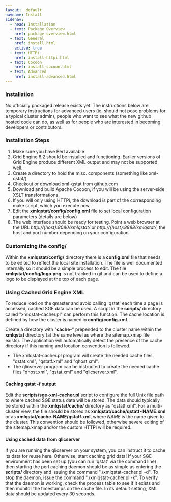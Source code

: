```yaml
---
layout:  default
navname: Install
sidenav:
  - head: Installation
  - text: Package Overview
    href: package-overview.html
  - text: General
    href: install.html
    active: true
  - text: HTTPi
    href: install-httpi.html
  - text: Cocoon
    href: install-cocoon.html
  - text: Advanced
    href: install-advanced.html
---
```


### Installation

No officially packaged release exists yet. The instructions below are
temporary instructions for advanced users (ie, should not pose problems for
a typical cluster admin), people who want to see what the new github hosted
code can do, as well as for people who are interested in becoming developers
or contributors.

### Installation Steps

1. Make sure you have Perl available
2. Grid Engine 6.2 should be installed and functioning. Earlier versions of
   Grid Engine produce different XML output and may not be supported well.
3. Create a directory to hold the misc. components (something like xml-qstat/)
4. Checkout or download xml-qstat from github.com
5. Download and build Apache Cocoon, if you will be using the server-side
   XSLT transformations.
6. If you will only using HTTPi, the download is part of the corresponding
   make script, which you execute now.
6. Edit the **xmlqstat/config/config.xml** file to set local configuration
   parameters (details are below)
7. The web interface should be ready for testing. Point a web browser at the
   URL *http://{host}:8080/xmlqstat/* or *http://{host}:8888/xmlqstat/*,
   the host and port number depending on your configuration.

### Customizing the config/

Within the **xmlqstat/config/** directory there is a **config.xml** file
that needs to be edited to reflect the local site installation. The file is
well documented internally so it should be a simple process to edit. The
file **xmlqstat/config/logo.png** is not tracked in git and can be used to
define a logo to be displayed at the top of each page.

### Using Cached Grid Engine XML

To reduce load on the qmaster and avoid calling 'qstat' each time a page is
accessed, cached SGE data can be used. A script in the **scripts/** directory
called "xmlqstat-cacher.pl" can perform this function. The cache location is
defined by how the cluster is named in **config/config.xml**.

Create a directory with "**cache-**" prepended to the cluster name within
the **xmlqstat** directory (at the same level as where the sitemap.xmap file
exists). The application will automatically detect the presence of the cache
directory if this naming and location convention is followed.

- The xmlqstat-cacher.pl program will create the needed cache files
  "qstat.xml", "qstatf.xml" and "qhost.xml".
- The qlicserver program can be instructed to create the needed cache files
  "qhost.xml", "qstat.xml" and "qlicserver.xml".

#### Caching qstat -f output

Edit the **scripts/sge-xml-cacher.pl** script to configure the full Unix
file path to where cached SGE status data will be stored. The data should
typically be stored within the **xmlqstat/cache/** directory as
"qstatf.xml". For a multi-cluster view, the file should be stored as
**xmlqstat/cache/qstatf~NAME.xml** or as **xmlqstat/cache-NAME/qstatf.xml**,
where *NAME* is the name given to the cluster. This convention should be
followed, otherwise severe editing of the sitemap.xmap and/or the custom
HTTPi will be required.


#### Using cached data from qlicserver

If you are running the qlicserver on your system, you can instruct it to
cache its data for reuse here. Otherwise, start caching grid data! If your
SGE environment has been set up (you can run 'qstat' via the command line)
then starting the perl caching daemon should be as simple as entering the
**scripts/** directory and issuing the command "./xmlqstat-cacher.pl -d". To
stop the daemon, issue the command "./xmlqstat-cacher.pl -k". To verify that
the daemon is working, check the process table to see if it exists and then
monitor the timestamps on the cache file. In its default setting, XML data
should be updated every 30 seconds.


